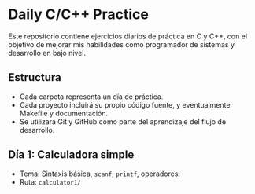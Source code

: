 # Daily C/C++ Practice

Este repositorio contiene ejercicios diarios de práctica en C y C++, con el objetivo de mejorar mis habilidades como programador de sistemas y desarrollo en bajo nivel.

## Estructura

- Cada carpeta representa un día de práctica.
- Cada proyecto incluirá su propio código fuente, y eventualmente Makefile y documentación.
- Se utilizará Git y GitHub como parte del aprendizaje del flujo de desarrollo.

## Día 1: Calculadora simple
- Tema: Sintaxis básica, `scanf`, `printf`, operadores.
- Ruta: `calculator1/`
